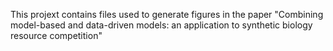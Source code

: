 This projext contains files used to generate figures in the paper
"Combining model-based and data-driven models: an application to synthetic biology resource competition"
